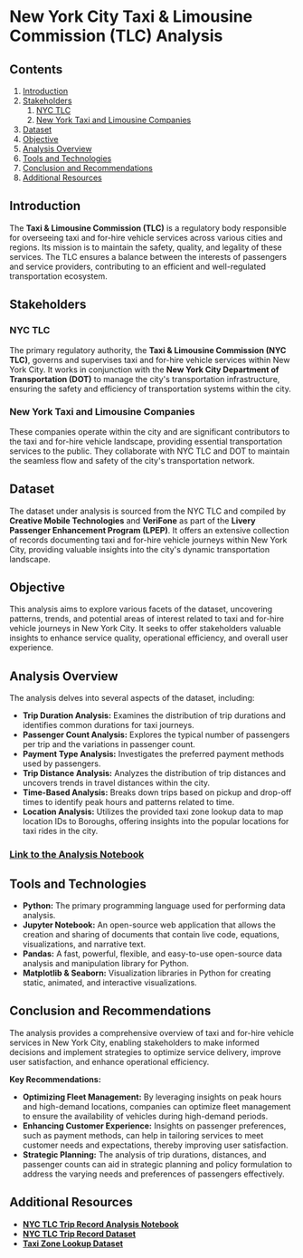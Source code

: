 # New York City Taxi & Limousine Commission (TLC) Analysis

## Contents
1. [Introduction](#introduction)
2. [Stakeholders](#stakeholders)
    1. [NYC TLC](#nyc-tlc)
    2. [New York Taxi and Limousine Companies](#new-york-taxi-and-limousine-companies)
3. [Dataset](#dataset)
4. [Objective](#objective)
5. [Analysis Overview](#analysis-overview)
6. [Tools and Technologies](#tools-and-technologies)
7. [Conclusion and Recommendations](#conclusion-and-recommendations)
8. [Additional Resources](#additional-resources)

## Introduction <a name="introduction"></a>
The **Taxi & Limousine Commission (TLC)** is a regulatory body responsible for overseeing taxi and for-hire vehicle services across various cities and regions. Its mission is to maintain the safety, quality, and legality of these services. The TLC ensures a balance between the interests of passengers and service providers, contributing to an efficient and well-regulated transportation ecosystem.

## Stakeholders <a name="stakeholders"></a>
### NYC TLC <a name="nyc-tlc"></a>
The primary regulatory authority, the **Taxi & Limousine Commission (NYC TLC)**, governs and supervises taxi and for-hire vehicle services within New York City. It works in conjunction with the **New York City Department of Transportation (DOT)** to manage the city's transportation infrastructure, ensuring the safety and efficiency of transportation systems within the city.

### New York Taxi and Limousine Companies <a name="new-york-taxi-and-limousine-companies"></a>
These companies operate within the city and are significant contributors to the taxi and for-hire vehicle landscape, providing essential transportation services to the public. They collaborate with NYC TLC and DOT to maintain the seamless flow and safety of the city's transportation network.

## Dataset <a name="dataset"></a>
The dataset under analysis is sourced from the NYC TLC and compiled by **Creative Mobile Technologies** and **VeriFone** as part of the **Livery Passenger Enhancement Program (LPEP)**. It offers an extensive collection of records documenting taxi and for-hire vehicle journeys within New York City, providing valuable insights into the city's dynamic transportation landscape.

## Objective <a name="objective"></a>
This analysis aims to explore various facets of the dataset, uncovering patterns, trends, and potential areas of interest related to taxi and for-hire vehicle journeys in New York City. It seeks to offer stakeholders valuable insights to enhance service quality, operational efficiency, and overall user experience.

## Analysis Overview <a name="analysis-overview"></a>
The analysis delves into several aspects of the dataset, including:
- **Trip Duration Analysis:** Examines the distribution of trip durations and identifies common durations for taxi journeys.
- **Passenger Count Analysis:** Explores the typical number of passengers per trip and the variations in passenger count.
- **Payment Type Analysis:** Investigates the preferred payment methods used by passengers.
- **Trip Distance Analysis:** Analyzes the distribution of trip distances and uncovers trends in travel distances within the city.
- **Time-Based Analysis:** Breaks down trips based on pickup and drop-off times to identify peak hours and patterns related to time.
- **Location Analysis:** Utilizes the provided taxi zone lookup data to map location IDs to Boroughs, offering insights into the popular locations for taxi rides in the city.

### [Link to the Analysis Notebook](https://github.com/nneguita/NewYorkTLC_Analysis/blob/master/NYC%20TLC%20Trip%20Record%20Analysis.ipynb)

## Tools and Technologies <a name="tools-and-technologies"></a>
- **Python:** The primary programming language used for performing data analysis.
- **Jupyter Notebook:** An open-source web application that allows the creation and sharing of documents that contain live code, equations, visualizations, and narrative text.
- **Pandas:** A fast, powerful, flexible, and easy-to-use open-source data analysis and manipulation library for Python.
- **Matplotlib & Seaborn:** Visualization libraries in Python for creating static, animated, and interactive visualizations.

## Conclusion and Recommendations <a name="conclusion-and-recommendations"></a>
The analysis provides a comprehensive overview of taxi and for-hire vehicle services in New York City, enabling stakeholders to make informed decisions and implement strategies to optimize service delivery, improve user satisfaction, and enhance operational efficiency.

**Key Recommendations:**
- **Optimizing Fleet Management:** By leveraging insights on peak hours and high-demand locations, companies can optimize fleet management to ensure the availability of vehicles during high-demand periods.
- **Enhancing Customer Experience:** Insights on passenger preferences, such as payment methods, can help in tailoring services to meet customer needs and expectations, thereby improving user satisfaction.
- **Strategic Planning:** The analysis of trip durations, distances, and passenger counts can aid in strategic planning and policy formulation to address the varying needs and preferences of passengers effectively.

## Additional Resources <a name="additional-resources"></a>
- **[NYC TLC Trip Record Analysis Notebook](https://github.com/nneguita/NewYorkTLC_Analysis/blob/master/NYC%20TLC%20Trip%20Record%20Analysis.ipynb)**
- **[NYC TLC Trip Record Dataset](https://github.com/nneguita/NewYorkTLC_Analysis/blob/master/Dataset/NYC%20TLC%20Trip%20Record.csv)**
- **[Taxi Zone Lookup Dataset](https://github.com/nneguita/NewYorkTLC_Analysis/blob/master/Dataset/taxi%2B_zone_lookup.csv)**
